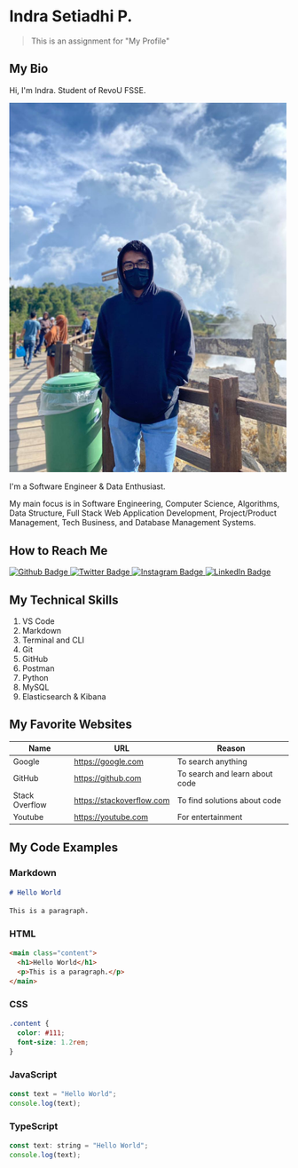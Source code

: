# Indra Setiadhi P.

> This is an assignment for "My Profile"

## My Bio

Hi, I'm Indra. Student of RevoU FSSE.

<img src="assets/photo.jpeg" width="500"/>

I'm a Software Engineer & Data Enthusiast.

My main focus is in Software Engineering, Computer Science, Algorithms, Data Structure, Full Stack Web Application Development, Project/Product Management, Tech Business, and Database Management Systems.

## How to Reach Me

<div id="badges">
  <a href="https://github.com/indrasetiadhi4">
    <img src="https://img.shields.io/badge/Github-black?style=for-the-badge&logo=github&logoColor=white" alt="Github Badge"/>
  </a>
  <a href="https://twitter.com/indrasetiadhi">
    <img src="https://img.shields.io/badge/Twitter-blue?style=for-the-badge&logo=twitter&logoColor=white" alt="Twitter Badge"/>
  </a>
  <a href="https://www.instagram.com/indrasetiadhi">
    <img src="https://img.shields.io/badge/Instagram-brown?style=for-the-badge&logo=youtube&logoColor=#fb3958" alt="Instagram Badge"/>
  </a>
  <a href="https://linkedin.com/in/indrasetiadhi">
    <img src="https://img.shields.io/badge/LinkedIn-blue?style=for-the-badge&logo=linkedin&logoColor=white" alt="LinkedIn Badge"/>
  </a>
</div>

## My Technical Skills

1. VS Code
2. Markdown
3. Terminal and CLI
4. Git
5. GitHub
6. Postman
7. Python
8. MySQL
9. Elasticsearch & Kibana

## My Favorite Websites

| Name           | URL                         | Reason                             |
| -------------- | --------------------------- | ---------------------------------- |
| Google         | <https://google.com>        | To search anything                 |
| GitHub         | <https://github.com>        | To search and learn about code     |
| Stack Overflow | <https://stackoverflow.com> | To find solutions about code       |
| Youtube        | <https://youtube.com>       | For entertainment                  |

## My Code Examples

### Markdown

```markdown
# Hello World

This is a paragraph.
```

### HTML

```html
<main class="content">
  <h1>Hello World</h1>
  <p>This is a paragraph.</p>
</main>
```

### CSS

```css
.content {
  color: #111;
  font-size: 1.2rem;
}
```

### JavaScript

```js
const text = "Hello World";
console.log(text);
```

### TypeScript

```js
const text: string = "Hello World";
console.log(text);
```